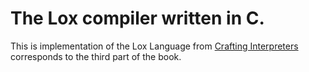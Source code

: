 # The Lox compiler written in C.

This is implementation of the Lox Language from [Crafting Interpreters](https://craftinginterpreters.com) corresponds to the third part of the book. 

